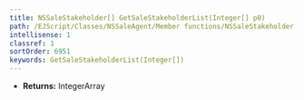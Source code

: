 ```yaml
---
title: NSSaleStakeholder[] GetSaleStakeholderList(Integer[] p0)
path: /EJScript/Classes/NSSaleAgent/Member functions/NSSaleStakeholder[] GetSaleStakeholderList(Integer[] p_0)
intellisense: 1
classref: 1
sortOrder: 6951
keywords: GetSaleStakeholderList(Integer[])
---
```



* **Returns:** IntegerArray


